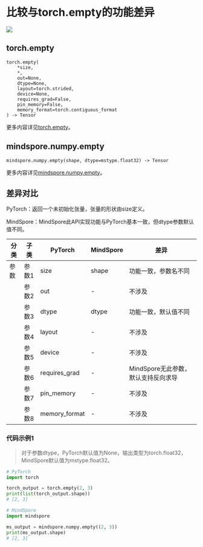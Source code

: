 # 比较与torch.empty的功能差异

<a href="https://gitee.com/mindspore/docs/blob/master/docs/mindspore/source_zh_cn/note/api_mapping/pytorch_diff/mindspore.numpy.empty.md" target="_blank"><img src="https://mindspore-website.obs.cn-north-4.myhuaweicloud.com/website-images/master/resource/_static/logo_source.png"></a>

## torch.empty

```text
torch.empty(
    *size,
    *,
    out=None,
    dtype=None,
    layout=torch.strided,
    device=None,
    requires_grad=False,
    pin_memory=False,
    memory_format=torch.contiguous_format
) -> Tensor
```

更多内容详见[torch.empty](https://pytorch.org/docs/1.8.1/generated/torch.empty.html)。

## mindspore.numpy.empty

```text
mindspore.numpy.empty(shape, dtype=mstype.float32) -> Tensor
```

更多内容详见[mindspore.numpy.empty](https://mindspore.cn/docs/zh-CN/master/api_python/numpy/mindspore.numpy.empty.html)。

## 差异对比

PyTorch：返回一个未初始化张量，张量的形状由size定义。

MindSpore：MindSpore此API实现功能与PyTorch基本一致，但dtype参数默认值不同。

| 分类 | 子类 |PyTorch | MindSpore | 差异 |
| --- | --- | --- | --- |---|
|参数 | 参数1 | size | shape |功能一致，参数名不同 |
| | 参数2 | out           | -         | 不涉及 |
|  | 参数3 | dtype         | dtype     | 功能一致，默认值不同 |
| | 参数4 | layout | - | 不涉及 |
| | 参数5 | device | - | 不涉及 |
| | 参数6 | requires_grad | - | MindSpore无此参数，默认支持反向求导 |
| | 参数7 | pin_memory | - | 不涉及 |
| | 参数8 | memory_format | - | 不涉及 |

### 代码示例1

> 对于参数dtype，PyTorch默认值为None，输出类型为torch.float32，MindSpore默认值为mstype.float32。

```python
# PyTorch
import torch

torch_output = torch.empty(2, 3)
print(list(torch_output.shape))
# [2, 3]

# MindSpore
import mindspore

ms_output = mindspore.numpy.empty((2, 3))
print(ms_output.shape)
# [2, 3]
```
